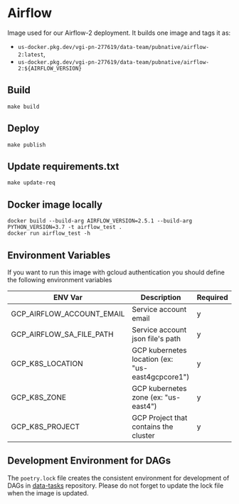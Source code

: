 # Airflow

Image used for our Airflow-2 deployment.
It builds one image and tags it as:

- `us-docker.pkg.dev/vgi-pn-277619/data-team/pubnative/airflow-2:latest`,
- `us-docker.pkg.dev/vgi-pn-277619/data-team/pubnative/airflow-2:${AIRFLOW_VERSION}`

## Build

`make build`

## Deploy

`make publish`

## Update requirements.txt

`make update-req`

## Docker image locally

``` 
docker build --build-arg AIRFLOW_VERSION=2.5.1 --build-arg PYTHON_VERSION=3.7 -t airflow_test .
docker run airflow_test -h
```

## Environment Variables

If you want to run this image with gcloud authentication you should define the following environment variables 

|         ENV Var           | Description                                      | Required | 
|---------------------------|--------------------------------------------------|----------|
| GCP_AIRFLOW_ACCOUNT_EMAIL | Service account email                            | y        |
| GCP_AIRFLOW_SA_FILE_PATH  | Service account json file's path                 | y        |
| GCP_K8S_LOCATION          | GCP kubernetes location (ex: "us-east4gcpcore1") | y        |
| GCP_K8S_ZONE              | GCP kubernetes zone (ex: "us-east4")             | y        |
| GCP_K8S_PROJECT           | GCP Project that contains the cluster            | y        |

## Development Environment for DAGs

The `poetry.lock` file creates the consistent environment for development of DAGs in [data-tasks](https://github.com/us-docker.pkg.dev/vgi-pn-277619/data-team/pubnative/data-tasks/tree/master/airflow-2)
repository. Please do not forget to update the lock file when the image is updated.
